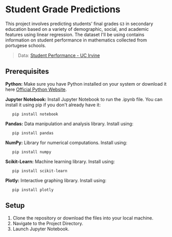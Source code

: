 # Student Grade Predictions
This project involves predicting students' final grades `G3` in secondary education based on a variety of demographic, social, and academic features using linear regression. The dataset I'll be using contains information on student performance in mathematics collected from portugese schools. 
  
> Data: [Student Performance - UC Irvine](https://archive.ics.uci.edu/dataset/320/student+performance)

## Prerequisites
  
**Python:** Make sure you have Python installed on your system or download it here [Official Python Website](https://www.python.org/downloads/).   

**Jupyter Notebook:** Install Jupyter Notebook to run the .ipynb file. You can install it using pip if you don't already have it:

       pip install notebook
       
**Pandas:** Data manipulation and analysis library. Install using:

       pip install pandas

**NumPy:** Library for numerical computations. Install using:

       pip install numpy

**Scikit-Learn:** Machine learning library. Install using:

       pip install scikit-learn

**Plotly:** Interactive graphing library. Install using:

       pip install plotly

## Setup
1. Clone the repository or download the files into your local machine.
2. Navigate to the Project Directory.
3. Launch Jupyter Notebook.


